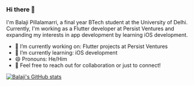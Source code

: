 ### Hi there 👋

I'm Balaji Pillalamarri, a final year BTech student at the University of Delhi. Currently, I'm working as a Flutter developer at Persist Ventures and expanding my interests in app development by learning iOS development.

- 🔭 I’m currently working on: Flutter projects at Persist Ventures
- 🌱 I’m currently learning: iOS development
- 😄 Pronouns: He/Him
- 🤝 Feel free to reach out for collaboration or just to connect!



[![Balaji's GitHub stats](https://github-readme-stats.vercel.app/api?username=balajistark30)](https://github.com/balajistark30/github-readme-stats)
